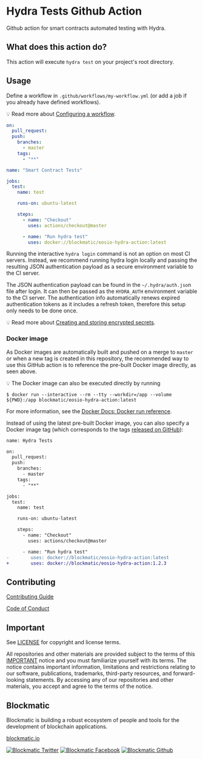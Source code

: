 # Hydra Tests Github Action

Github action for smart contracts automated testing with Hydra. 

## What does this action do?

This action will execute `hydra test` on your project's root directory.

## Usage

Define a workflow in `.github/workflows/my-workflow.yml` (or add a job if you already have defined workflows).

:bulb: Read more about [Configuring a workflow](https://help.github.com/en/articles/configuring-a-workflow).

```yaml
on:
  pull_request:
  push:
    branches:
      - master
    tags:
      - "**"

name: "Smart Contract Tests"

jobs:
  test:
    name: test

    runs-on: ubuntu-latest

    steps:
      - name: "Checkout"
        uses: actions/checkout@master

      - name: "Run hydra test"
        uses: docker://blockmatic/eosio-hydra-action:latest
```

Running the interactive `hydra login` command is not an option on most CI servers. Instead, we recommend running hydra login locally and passing the resulting JSON authentication payload as a secure environment variable to the CI server.

The JSON authentication payload can be found in the `~/.hydra/auth.jso`n file after login. It can then be passed as the `HYDRA_AUTH` environment variable to the CI server. The authentication info automatically renews expired authentication tokens as it includes a refresh token, therefore this setup only needs to be done once.

:bulb: Read more about [Creating and storing encrypted secrets](https://docs.github.com/en/actions/configuring-and-managing-workflows/creating-and-storing-encrypted-secrets).

### Docker image

As Docker images are automatically built and pushed on a merge to `master` or when a new tag is created in this repository, the recommended way to use this GitHub action is to reference the pre-built Docker image directly, as seen above.

:bulb: The Docker image can also be executed directly by running

```
$ docker run --interactive --rm --tty --workdir=/app --volume ${PWD}:/app blockmatic/eosio-hydra-action:latest
```

For more information, see the [Docker Docs: Docker run reference](https://docs.docker.com/engine/reference/run/).

Instead of using the latest pre-built Docker image, you can also specify a Docker image tag (which corresponds to the tags [released on GitHub](https://github.com/blockmatic/eosio-hydra-action/releases)):

```diff
name: Hydra Tests

on:
  pull_request:
  push:
    branches:
      - master
    tags:
      - "**"

jobs:
  test:
    name: test

    runs-on: ubuntu-latest

    steps:
      - name: "Checkout"
        uses: actions/checkout@master

      - name: "Run hydra test"
-        uses: docker://blockmatic/eosio-hydra-action:latest
+        uses: docker://blockmatic/eosio-hydra-action:1.2.3
```

## Contributing

[Contributing Guide](./CONTRIBUTING.md)

[Code of Conduct](./CONTRIBUTING.md#conduct)

## Important

See [LICENSE](./LICENSE) for copyright and license terms.

All repositories and other materials are provided subject to the terms of this [IMPORTANT](./IMPORTANT.md) notice and you must familiarize yourself with its terms. The notice contains important information, limitations and restrictions relating to our software, publications, trademarks, third-party resources, and forward-looking statements. By accessing any of our repositories and other materials, you accept and agree to the terms of the notice.

## Blockmatic

Blockmatic is building a robust ecosystem of people and tools for the development of blockchain applications.

[blockmatic.io](https://blockmatic.io)

<!-- Please don't remove this: Grab your social icons from https://github.com/carlsednaoui/gitsocial -->

<!-- display the social media buttons in your README -->

[![Blockmatic Twitter][1.1]][1]
[![Blockmatic Facebook][2.1]][2]
[![Blockmatic Github][3.1]][3]

<!-- links to social media icons -->
<!-- no need to change these -->

<!-- icons with padding -->

[1.1]: http://i.imgur.com/tXSoThF.png 'twitter icon with padding'
[2.1]: http://i.imgur.com/P3YfQoD.png 'facebook icon with padding'
[3.1]: http://i.imgur.com/0o48UoR.png 'github icon with padding'

<!-- icons without padding -->

[1.2]: http://i.imgur.com/wWzX9uB.png 'twitter icon without padding'
[2.2]: http://i.imgur.com/fep1WsG.png 'facebook icon without padding'
[3.2]: http://i.imgur.com/9I6NRUm.png 'github icon without padding'

<!-- links to your social media accounts -->
<!-- update these accordingly -->

[1]: http://www.twitter.com/blockmatic_io
[2]: http://fb.me/blockmatic.io
[3]: http://www.github.com/blockmatic

<!-- Please don't remove this: Grab your social icons from https://github.com/carlsednaoui/gitsocial -->
